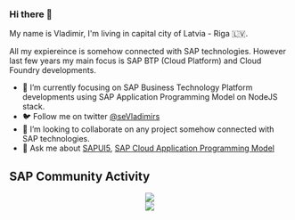 ### Hi there 👋

My name is Vladimir, I'm living in capital city of Latvia - Riga 🇱🇻.

All my expiereince is somehow connected with SAP technologies. However last few years my main focus is SAP BTP (Cloud Platform) and Cloud Foundry developments.

- 🥇 I’m currently focusing on SAP Business Technology Platform developments using SAP Application Programming Model on NodeJS stack. 
- 🐦 Follow me on twitter [@seVladimirs](https://twitter.com/seVladimirs)
- 👯 I’m looking to collaborate on any project somehow connected with SAP technologies.
- 💬 Ask me about [SAPUI5](https://ui5.sap.com/), [SAP Cloud Application Programming Model](https://cap.cloud.sap)


## SAP Community Activity
<p align = "center">
<a href="https://people.sap.com/vladimirs.semikins#overview">
  <img align="center" src="https://devrel-tools-prod-scn-badges-srv.cfapps.eu10.hana.ondemand.com/activity/vladimirs.semikins" />
</a>
</br>
<a href="https://vladimirs.semikins#overview">
  <img align="center" src="https://devrel-tools-prod-scn-badges-srv.cfapps.eu10.hana.ondemand.com/showcaseBadges/vladimirs.semikins" />
</a>
</p>
